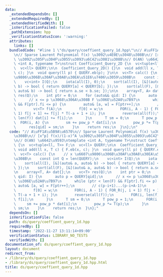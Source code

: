 ```yaml
---
data:
  _extendedDependsOn: []
  _extendedRequiredBy: []
  _extendedVerifiedWith: []
  _isVerificationFailed: false
  _pathExtension: hpp
  _verificationStatusIcon: ':warning:'
  attributes:
    links: []
  bundledCode: "#line 1 \"ds/query/coeffient_query_1d.hpp\"\n// A\uFF1A\u5B9A\u6570\
    \n// Sparse Laurent Polynomial f(x) \u3092\u4E0E\u3048\u308B\n// [x^p] f(x)/(1-x)^A\
    \ \u3092\u305F\u304F\u3055\u3093\u6C42\u3081\u308B\n// O(AN) \u6642\u9593\ntemplate\
    \ <int A, typename T>\nstruct Coefficient_Query_2D {\n  vc<tuple<ll, T>> F;\n\
    \  vc<ll> QUERY;\n\n  Coefficient_Query_2D() {}\n  void add(ll x, T c) { F.eb(x,\
    \ c); }\n  void query(ll p) { QUERY.eb(p); }\n\n  vc<T> calc() {\n    // x \u6607\
    \u9806\u306B\u30AF\u30A8\u30EA\u51E6\u7406\u3059\u308B\n    const int Q = len(QUERY);\n\
    \    vc<int> I(Q);\n    iota(all(I), 0);\n    sort(all(I), [&](auto& a, auto&\
    \ b) -> bool { return QUERY[a] < QUERY[b]; });\n    sort(all(F), [&](auto& a,\
    \ auto& b) -> bool { return a.se < b.se; });\n\n    array<T, A> dat{};\n    vc<T>\
    \ res(Q);\n    int ptr = 0;\n    for (auto&& qid: I) {\n      auto p = QUERY[qid];\n\
    \      // x <= p \u3068\u306A\u308B F \u306E\u52A0\u7B97\n      while (ptr < len(F)\
    \ && F[ptr].fi <= p) {\n        auto& [a, w] = F[ptr++];\n        // c(p-i+1)...(p-i+A-1)\n\
    \        vc<T> f(A);\n        f[0] = w;\n        FOR(i, A - 1) { FOR_R(j, i +\
    \ 1) f[j + 1] += f[j] * T(-a + 1 + i); }\n        reverse(all(f));\n        FOR(i,\
    \ len(f)) dat[i] += f[i];\n      }\n      T sm = 0;\n      T pow_p = 1;\n    \
    \  FOR(i, A) {\n        sm += pow_p * dat[i];\n        pow_p *= T(p);\n      }\n\
    \      res[qid] = sm;\n    }\n    return res;\n  }\n};\n"
  code: "// A\uFF1A\u5B9A\u6570\n// Sparse Laurent Polynomial f(x) \u3092\u4E0E\u3048\
    \u308B\n// [x^p] f(x)/(1-x)^A \u3092\u305F\u304F\u3055\u3093\u6C42\u3081\u308B\
    \n// O(AN) \u6642\u9593\ntemplate <int A, typename T>\nstruct Coefficient_Query_2D\
    \ {\n  vc<tuple<ll, T>> F;\n  vc<ll> QUERY;\n\n  Coefficient_Query_2D() {}\n \
    \ void add(ll x, T c) { F.eb(x, c); }\n  void query(ll p) { QUERY.eb(p); }\n\n\
    \  vc<T> calc() {\n    // x \u6607\u9806\u306B\u30AF\u30A8\u30EA\u51E6\u7406\u3059\
    \u308B\n    const int Q = len(QUERY);\n    vc<int> I(Q);\n    iota(all(I), 0);\n\
    \    sort(all(I), [&](auto& a, auto& b) -> bool { return QUERY[a] < QUERY[b];\
    \ });\n    sort(all(F), [&](auto& a, auto& b) -> bool { return a.se < b.se; });\n\
    \n    array<T, A> dat{};\n    vc<T> res(Q);\n    int ptr = 0;\n    for (auto&&\
    \ qid: I) {\n      auto p = QUERY[qid];\n      // x <= p \u3068\u306A\u308B F\
    \ \u306E\u52A0\u7B97\n      while (ptr < len(F) && F[ptr].fi <= p) {\n       \
    \ auto& [a, w] = F[ptr++];\n        // c(p-i+1)...(p-i+A-1)\n        vc<T> f(A);\n\
    \        f[0] = w;\n        FOR(i, A - 1) { FOR_R(j, i + 1) f[j + 1] += f[j] *\
    \ T(-a + 1 + i); }\n        reverse(all(f));\n        FOR(i, len(f)) dat[i] +=\
    \ f[i];\n      }\n      T sm = 0;\n      T pow_p = 1;\n      FOR(i, A) {\n   \
    \     sm += pow_p * dat[i];\n        pow_p *= T(p);\n      }\n      res[qid] =\
    \ sm;\n    }\n    return res;\n  }\n};"
  dependsOn: []
  isVerificationFile: false
  path: ds/query/coeffient_query_1d.hpp
  requiredBy: []
  timestamp: '2022-11-27 13:11:14+09:00'
  verificationStatus: LIBRARY_NO_TESTS
  verifiedWith: []
documentation_of: ds/query/coeffient_query_1d.hpp
layout: document
redirect_from:
- /library/ds/query/coeffient_query_1d.hpp
- /library/ds/query/coeffient_query_1d.hpp.html
title: ds/query/coeffient_query_1d.hpp
---
```

